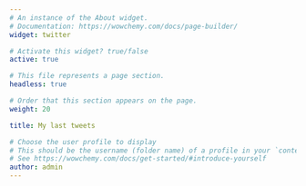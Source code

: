 ```yaml
---
# An instance of the About widget.
# Documentation: https://wowchemy.com/docs/page-builder/
widget: twitter

# Activate this widget? true/false
active: true

# This file represents a page section.
headless: true

# Order that this section appears on the page.
weight: 20

title: My last tweets

# Choose the user profile to display
# This should be the username (folder name) of a profile in your `content/authors/` folder.
# See https://wowchemy.com/docs/get-started/#introduce-yourself
author: admin
---
```

